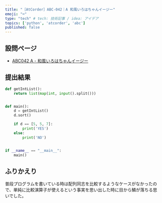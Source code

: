 ```yaml
---
title: "［AtCorder］ABC-042｜A 和風いろはちゃんイージー"
emoji: "⌨️"
type: "tech" # tech: 技術記事 / idea: アイデア
topics: ['python', 'atcorder', 'abc']
published: false
---
```


## 設問ページ

- [ABC042 A - 和風いろはちゃんイージー](https://atcoder.jp/contests/abc042/tasks/abc042_a)

## 提出結果

```python
def getIntList():
    return list(map(int, input().split()))


def main():
    d = getIntList()
    d.sort()

    if d == [5, 5, 7]:
        print('YES')
    else:
        print('NO')


if __name__ == "__main__":
    main()
```

## ふりかえり

普段プログラムを書いている時は配列同志を比較するようなケースがなかったので、単純に比較演算子が使えるという事実を思い出した時に目から鱗が落ちる思いでした。
